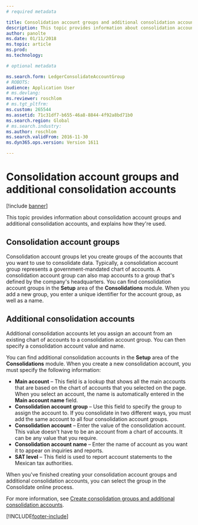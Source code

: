 ```yaml
---
# required metadata

title: Consolidation account groups and additional consolidation accounts
description: This topic provides information about consolidation account groups and additional consolidation accounts, and explains how they're used.
author: panolte
ms.date: 01/11/2018
ms.topic: article
ms.prod: 
ms.technology: 

# optional metadata

ms.search.form: LedgerConsolidateAccountGroup
# ROBOTS: 
audience: Application User
# ms.devlang: 
ms.reviewer: roschlom
# ms.tgt_pltfrm: 
ms.custom: 265544
ms.assetid: 71c31df7-b655-46a8-8844-4f92a8bd71b0
ms.search.region: Global
# ms.search.industry: 
ms.author: roschlom
ms.search.validFrom: 2016-11-30
ms.dyn365.ops.version: Version 1611

---
```


# Consolidation account groups and additional consolidation accounts

[!include [banner](../includes/banner.md)]

This topic provides information about consolidation account groups and additional consolidation accounts, and explains how they're used.

## Consolidation account groups

Consolidation account groups let you create groups of the accounts that you want to use to consolidate data. Typically, a consolidation account group represents a government-mandated chart of accounts. A consolidation account group can also map accounts to a group that's defined by the company's headquarters. You can find consolidation account groups in the **Setup** area of the **Consolidations** module. When you add a new group, you enter a unique identifier for the account group, as well as a name.

## Additional consolidation accounts
Additional consolidation accounts let you assign an account from an existing chart of accounts to a consolidation account group. You can then specify a consolidation account value and name. 

You can find additional consolidation accounts in the **Setup** area of the **Consolidations** module. When you create a new consolidation account, you must specify the following information:

-   **Main account** – This field is a lookup that shows all the main accounts that are based on the chart of accounts that you selected on the page. When you select an account, the name is automatically entered in the **Main account name** field.
-   **Consolidation account group** – Use this field to specify the group to assign the account to. If you consolidate in two different ways, you must add the same account to all four consolidation account groups.
-   **Consolidation account** – Enter the value of the consolidation account. This value doesn't have to be an account from a chart of accounts. It can be any value that you require.
-   **Consolidation account name** – Enter the name of account as you want it to appear on inquiries and reports.
-   **SAT level** – This field is used to report account statements to the Mexican tax authorities. 

When you've finished creating your consolidation account groups and additional consolidation accounts, you can select the group in the Consolidate online process.


For more information, see [Create consolidation groups and additional consolidation accounts](../general-ledger/tasks/create-consolidation-groups.md). 





[!INCLUDE[footer-include](../../includes/footer-banner.md)]
